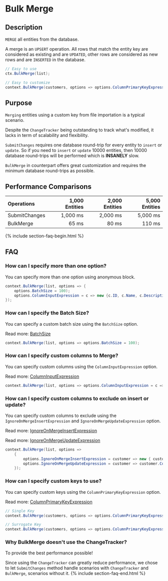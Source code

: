 # Bulk Merge

## Description

`MERGE` all entities from the database.

A merge is an `UPSERT` operation. All rows that match the entity key are considered as existing and are `UPDATED`, other rows are considered as new rows and are `INSERTED` in the database. 


```csharp
// Easy to use
ctx.BulkMerge(list);

// Easy to customize
context.BulkMerge(customers, options => options.ColumnPrimaryKeyExpression = customer => customer.Code);
```

## Purpose
`Merging` entities using a custom key from file importation is a typical scenario.

Despite the `ChangeTracker` being outstanding to track what's modified, it lacks in term of scalability and flexibility.

`SubmitChanges` requires one database round-trip for every entity to `insert` or `update`. So if you need to `insert` or `update` 10000 entities, then 10000 database round-trips will be performed which is **INSANELY** slow.

`BulkMerge` in counterpart offers great customization and requires the minimum database round-trips as possible.

## Performance Comparisons

| Operations      | 1,000 Entities | 2,000 Entities | 5,000 Entities |
| :-------------- | -------------: | -------------: | -------------: |
| SubmitChanges   | 1,000 ms       | 2,000 ms       | 5,000 ms       |
| BulkMerge       | 65 ms          | 80 ms          | 110 ms         |

{% include section-faq-begin.html %}
## FAQ

### How can I specify more than one option?
You can specify more than one option using anonymous block.


```csharp
context.BulkMerge(list, options => {
	options.BatchSize = 100);
	options.ColumnInputExpression = c => new {c.ID, c.Name, c.Description});
});
```

### How can I specify the Batch Size?
You can specify a custom batch size using the `BatchSize` option.

Read more: [BatchSize](/batch-size)


```csharp
context.BulkMerge(list, options => options.BatchSize = 100);
```

### How can I specify custom columns to Merge?
You can specify custom columns using the `ColumnInputExpression` option.

Read more: [ColumnInputExpression](/column-input-expression)


```csharp
context.BulkMerge(list, options => options.ColumnInputExpression = c => new {c.Name, c.Description});
```

### How can I specify custom columns to exclude on insert or update?
You can specify custom columns to exclude using the `IgnoreOnMergeInsertExpression` and `IgnoreOnMergeUpdateExpression` option.

Read more: [IgnoreOnMergeInsertExpression](/ignore-on-merge-insert-expression)

Read more: [IgnoreOnMergeUpdateExpression](/ignore-on-merge-update-expression)


```csharp
context.BulkMerge(list, options =>
	{
		options.IgnoreOnMergeInsertExpression = customer => new { customer.UpdatedDate, customer.UpdatedUser };
		options.IgnoreOnMergeUpdateExpression = customer => customer.Code, customer.Col2;
	});
```

### How can I specify custom keys to use?
You can specify custom keys using the `ColumnPrimaryKeyExpression` option.

Read more: [ColumnPrimaryKeyExpression](/column-primary-key-expression)


```csharp
// Single Key
context.BulkMerge(customers, options => options.ColumnPrimaryKeyExpression = customer => customer.Code);

// Surrogate Key
context.BulkMerge(customers, options => options.ColumnPrimaryKeyExpression = customer => new { customer.Code1, customer.Code2 });
```

<!--### How can I include child entities (Entity Graph)?
You can include child entities using the `IncludeGraph` option. Make sure to read about the `IncludeGraph` since this option is not as trivial as others.

Read more: [IncludeGraph](/include-graph)


```csharp
context.BulkMerge(list, options => options.IncludeGraph = true);
```!-->

### Why BulkMerge doesn't use the ChangeTracker?
To provide the best performance possible!

Since using the `ChangeTracker` can greatly reduce performance, we chose to let `SubmitChanges` method handle scenarios with `ChangeTracker` and `BulkMerge`, scenarios without it.
{% include section-faq-end.html %}
